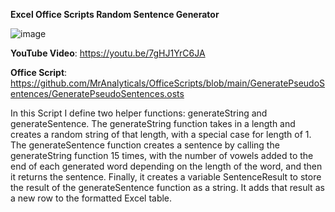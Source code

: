 **Excel Office Scripts Random Sentence Generator**


![image](https://user-images.githubusercontent.com/47678539/214718769-f10a6765-f6af-4bb8-930c-652bb6f809fa.png)

**YouTube Video**: https://youtu.be/7gHJ1YrC6JA

 
**Office Script**: https://github.com/MrAnalyticals/OfficeScripts/blob/main/GeneratePseudoSentences/GeneratePseudoSentences.osts


In this Script I define two helper functions: generateString and generateSentence.
The generateString function takes in a length and creates a random string of that length, with a special case for length of 1.
The generateSentence function creates a sentence by calling the generateString function 15 times, with the number of vowels added to the end of each generated word depending on the length of the word, and then it returns the sentence.
Finally, it creates a variable SentenceResult to store the result of the generateSentence function as a string. It adds that result as a new row to the formatted Excel table.
